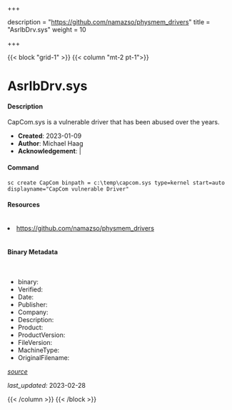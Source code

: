 +++

description = "https://github.com/namazso/physmem_drivers"
title = "AsrIbDrv.sys"
weight = 10

+++


{{< block "grid-1" >}}
{{< column "mt-2 pt-1">}}


# AsrIbDrv.sys

#### Description

CapCom.sys is a vulnerable driver that has been abused over the years.

- **Created**: 2023-01-09
- **Author**: Michael Haag
- **Acknowledgement**:  | [](https://twitter.com/)

#### Command

```
sc create CapCom binpath = c:\temp\capcom.sys type=kernel start=auto displayname="CapCom vulnerable Driver"
```

#### Resources
<br>


<li><a href=" https://github.com/namazso/physmem_drivers"> https://github.com/namazso/physmem_drivers</a></li>


<br>


#### Binary Metadata
<br>



- binary: 
- Verified: 
- Date: 
- Publisher: 
- Company: 
- Description: 
- Product: 
- ProductVersion: 
- FileVersion: 
- MachineType: 
- OriginalFilename: 

[*source*](https://github.com/magicsword-io/LOLDrivers/tree/main/yaml/asribdrv.sys.yml)

*last_updated:* 2023-02-28


{{< /column >}}
{{< /block >}}
